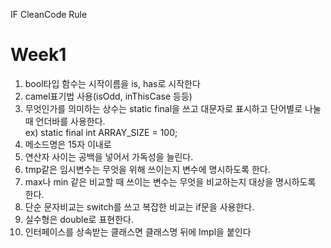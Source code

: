 IF CleanCode Rule

# Week1
1. bool타입 함수는 시작이름을 is, has로 시작한다
2. camel표기법 사용(isOdd, inThisCase 등등)
3. 무엇인가를 의미하는 상수는 static final을 쓰고 대문자로 표시하고 단어별로 나눌 때 언더바를 사용한다.  
ex) static final int ARRAY_SIZE = 100;
4. 메소드명은 15자 이내로
5. 연산자 사이는 공백을 넣어서 가독성을 늘린다.
6. tmp같은 임시변수는 무엇을 위해 쓰이는지 변수에 명시하도록 한다.
7. max나 min 같은 비교할 때 쓰이는 변수는 무엇을 비교하는지 대상을 명시하도록 한다.
8. 단순 문자비교는 switch를 쓰고 복잡한 비교는 if문을 사용한다.
9. 실수형은 double로 표현한다.  
10. 인터페이스를 상속받는 클래스면 클래스명 뒤에 Impl을 붙인다  
